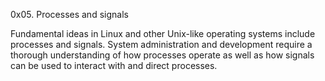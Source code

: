 0x05. Processes and signals

Fundamental ideas in Linux and other Unix-like operating systems
include processes and signals. System administration and 
development require a thorough understanding of how processes
operate as well as how signals can be used to interact with and
direct processes. 
